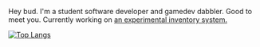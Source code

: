 Hey bud. I'm a student software developer and gamedev dabbler. Good to meet you.
Currently working on [an experimental inventory system.](https://github.com/SpongeGuy/inventory_system)


[![Top Langs](https://github-readme-stats.vercel.app/api/top-langs/?username=SpongeGuy&layout=compact&langs_count=8)](https://github.com/anuraghazra/github-readme-stats)
